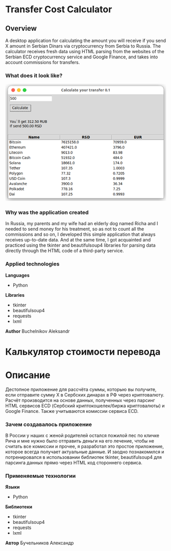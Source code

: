 # Transfer Cost Calculator

## Overview

A desktop application for calculating the amount you will receive if you send X amount in Serbian Dinars via cryptocurrency from Serbia to Russia. The calculator receives fresh data using HTML parsing from the websites of the Serbian ECD cryptocurrency service and Google Finance, and takes into account commissions for transfers.

### What does it look like?

![View of the main application window](Readme_images/Main-page.png)

### Why was the application created

In Russia, my parents and my wife had an elderly dog named Richa and I needed to send money for his treatment, so as not to count all the commissions and so on, I developed this simple application that always receives up-to-date data. And at the same time, I got acquainted and practiced using the tkinter and beautifulsoup4 libraries for parsing data directly through the HTML code of a third-party service.

### Applied technologies
**Languages**
- Python

**Libraries**
- tkinter
- beautifulsoup4
- requests
- lxml

**Author** Buchelnikov Aleksandr

# Калькулятор стоимости перевода

# Описание

Дестопное приложение для рассчёта суммы, которыю вы получите, если отправите сумму X в Сербских динарах в РФ через криптовалюту. Расчёт производится на основе данных, полученных через парсинг HTML сервисов ECD (Сербский криптокошелек/биржа криптовалюты) и Google Finance. Также учитываются комиссии сервиса ECD.

### Зачем создавалось приложение

В России у наших с женой родителей остался пожилой пес по кличке Рича и мне нужно было отправить деньги на его лечение, чтобы не считать все комиссии и прочее, я разработал это простое приложение, которое всегда получает актуальные данные. И заодно познакомился и потренировался в использовании библиотек tkinter, beautifulsoup4 для парсинга данных прямо через HTML код стороннего сервиса.

### Применяемые технологии
**Языки**
- Python

**Библиотеки**
- tkinter
- beautifulsoup4
- requests
- lxml

**Автор** Бучельников Александр

